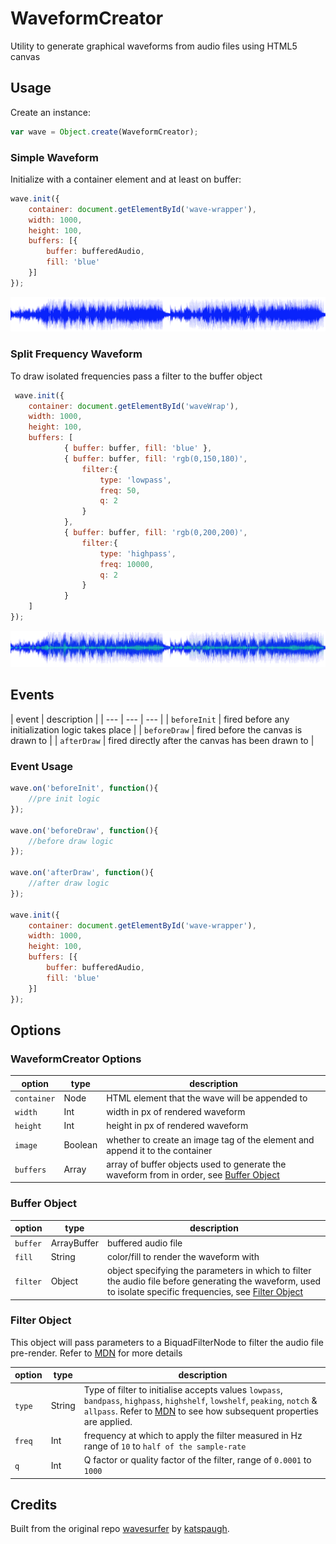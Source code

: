 # WaveformCreator
Utility to generate graphical waveforms from audio files using HTML5 canvas 

## Usage
Create an instance: 

```javascript
var wave = Object.create(WaveformCreator);
```
### Simple Waveform
Initialize with a container element and at least on buffer:

```javascript
wave.init({
	container: document.getElementById('wave-wrapper'),
	width: 1000,
	height: 100,
	buffers: [{
		buffer: bufferedAudio,
		fill: 'blue'
	}]
});
```

![Waveform](/images/waveform.png)

### Split Frequency Waveform
To draw isolated frequencies pass a filter to the buffer object 

```javascript
 wave.init({
    container: document.getElementById('waveWrap'), 
    width: 1000,
    height: 100,
    buffers: [
            { buffer: buffer, fill: 'blue' },
            { buffer: buffer, fill: 'rgb(0,150,180)',
                filter:{
                    type: 'lowpass',
                    freq: 50,
                    q: 2
                }
            },
            { buffer: buffer, fill: 'rgb(0,200,200)',
                filter:{
                    type: 'highpass',
                    freq: 10000,
                    q: 2
                }
            }
    ]
});
```

![Split Waveform](/images/splitWaveform.png)

## Events
| event | description |
| --- | --- | --- |
| `beforeInit` | fired before any initialization logic takes place |
| `beforeDraw` | fired before the canvas is drawn to |
| `afterDraw` | fired directly after the canvas has been drawn to |

### Event Usage
```javascript
wave.on('beforeInit', function(){
	//pre init logic
});

wave.on('beforeDraw', function(){
	//before draw logic
});

wave.on('afterDraw', function(){
	//after draw logic
});

wave.init({
	container: document.getElementById('wave-wrapper'),
	width: 1000,
	height: 100,
	buffers: [{
		buffer: bufferedAudio,
		fill: 'blue'
	}]
});

```

## Options

### WaveformCreator Options
| option | type | description |
| --- | --- | --- |
| `container` | Node | HTML element that the wave will be appended to |
| `width` | Int | width in px of rendered waveform |
| `height` | Int | height in px of rendered waveform |
| `image` | Boolean | whether to create an image tag of the element and append it to the container |
| `buffers` | Array | array of buffer objects used to generate the waveform from in order, see [Buffer Object](#buffer-object) |

### Buffer Object
| option | type | description |
| --- | --- | --- |
| `buffer` | ArrayBuffer | buffered audio file |
| `fill` | String | color/fill to render the waveform with |
| `filter` | Object | object specifying the parameters in which to filter the audio file before generating the waveform, used to isolate specific frequencies, see [Filter Object](#filter-object) |

### Filter Object
This object will pass parameters to a BiquadFilterNode to filter the audio file pre-render. Refer to [MDN](https://developer.mozilla.org/en-US/docs/Web/API/BiquadFilterNode) for more details

| option | type | description |
| --- | --- | --- |
| `type` | String | Type of filter to initialise accepts values `lowpass`, `bandpass`, `highpass`, `highshelf`, `lowshelf`, `peaking`, `notch` & `allpass`. Refer to [MDN](https://developer.mozilla.org/en-US/docs/Web/API/BiquadFilterNode) to see how subsequent properties are applied.  |
| `freq` | Int | frequency at which to apply the filter measured in Hz range of `10` to `half of the sample-rate` |
| `q` | Int | Q factor or quality factor of the filter, range of `0.0001` to `1000` |


## Credits

Built from the original repo [wavesurfer](https://github.com/katspaugh/wavesurfer.js) by [katspaugh](https://github.com/katspaugh). 